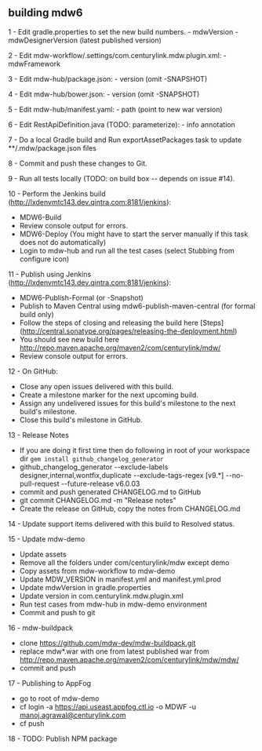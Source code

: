 ## building mdw6

1 - Edit gradle.properties to set the new build numbers.
    - mdwVersion
    - mdwDesignerVersion (latest published version)
    
2 - Edit mdw-workflow/.settings/com.centurylink.mdw.plugin.xml:
    - mdwFramework

3 - Edit mdw-hub/package.json:
    - version (omit -SNAPSHOT)

4 - Edit mdw-hub/bower.json:
    - version (omit -SNAPSHOT)

5 - Edit mdw-hub/manifest.yaml:
    - path (point to new war version)

6 - Edit RestApiDefinition.java (TODO: parameterize):
    - info annotation

7 - Do a local Gradle build and Run exportAssetPackages task to update **/.mdw/package.json files
    
8 - Commit and push these changes to Git.

9 - Run all tests locally (TODO: on build box -- depends on issue #14).

10 - Perform the Jenkins build (http://lxdenvmtc143.dev.qintra.com:8181/jenkins):
  - MDW6-Build
  - Review console output for errors.
  - MDW6-Deploy  (You might have to start the server manually if this task does not do automatically)
  - Login to mdw-hub and run all the test cases (select Stubbing from configure icon)

11 - Publish using Jenkins (http://lxdenvmtc143.dev.qintra.com:8181/jenkins):
  - MDW6-Publish-Formal (or -Snapshot)
  - Publish to Maven Central using mdw6-publish-maven-central (for formal build only) 
  - Follow the steps of closing and releasing the build here [Steps] (http://central.sonatype.org/pages/releasing-the-deployment.html)
  - You should see new build here http://repo.maven.apache.org/maven2/com/centurylink/mdw/
  - Review console output for errors.

12 - On GitHub:
  - Close any open issues delivered with this build.
  - Create a milestone marker for the next upcoming build.
  - Assign any undelivered issues for this build's milestone to the next build's milestone.
  - Close this build's milestone in GitHub.
  
13 - Release Notes
  - If you are doing it first time then do following in root of your workspace dir
    `gem install github_changelog_generator`
  - github_changelog_generator --exclude-labels designer,internal,wontfix,duplicate --exclude-tags-regex  [v9.*] --no-pull-request --future-release v6.0.03
  - commit and push generated CHANGELOG.md to GitHub 
  - git commit CHANGELOG.md -m "Release notes"
  - Create the release on GitHub, copy the notes from CHANGELOG.md

14 - Update support items delivered with this build to Resolved status.

15 - Update mdw-demo
  - Update assets
  -  Remove all the folders under com/centurylink/mdw except demo
  -  Copy assets from mdw-workflow to mdw-demo
  -  Update MDW_VERSION in manifest.yml and manifest.yml.prod
  -  Update mdwVersion in gradle.properties
  -  Update version in com.centurylink.mdw.plugin.xml
  -  Run test cases from mdw-hub in mdw-demo environment
  -  Commit and push to git 
    
16 - mdw-buildpack
   - clone https://github.com/mdw-dev/mdw-buildpack.git
   - replace mdw*.war with one from latest published war from http://repo.maven.apache.org/maven2/com/centurylink/mdw/mdw/
   - commit and push  
    
17 - Publishing to AppFog  
   -  go to root of mdw-demo
   -  cf login -a https://api.useast.appfog.ctl.io -o MDWF -u manoj.agrawal@centurylink.com
   -  cf push

18 - TODO: Publish NPM package  
    